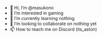 - 👋 Hi, I’m @masukono
- 👀 I’m interested in gaming
- 🌱 I’m currently learning nothing 
- 💞️ I’m looking to collaborate on nothing yet
- 📫 How to reach me on Discord (its_aston)

<!---
masukono/masukono is a ✨ special ✨ repository because its `README.md` (this file) appears on your GitHub profile.
You can click the Preview link to take a look at your changes.
--->
